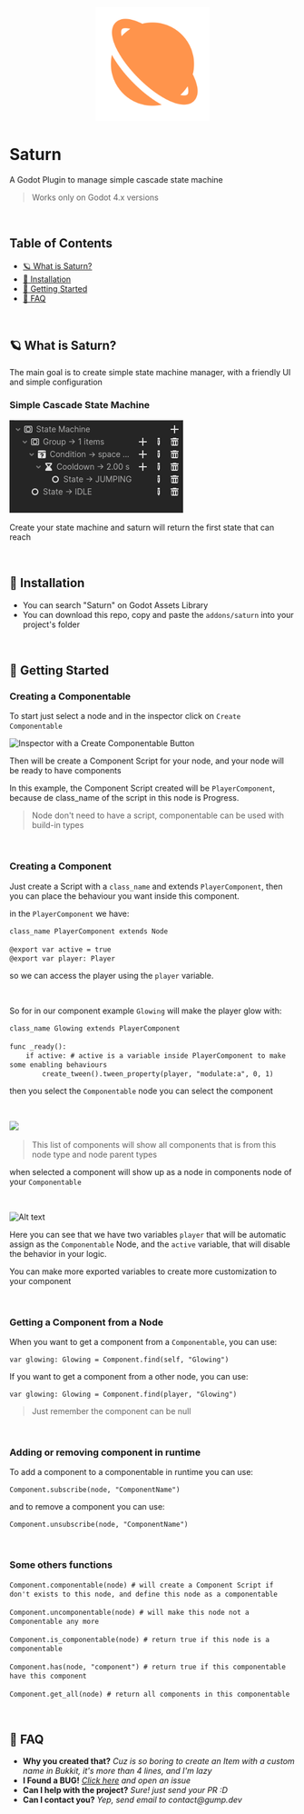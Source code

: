 <p align="center">
  <img src="icon.png" height="200px" />
</p>

# Saturn

A Godot Plugin to manage simple cascade state machine

> Works only on Godot 4.x versions

<br>

## Table of Contents

- [🪐 What is Saturn?](#what-is-saturn)
- [🔧 Installation](#installation)
- [📝 Getting Started](#getting-started)
- [🤔 FAQ](#faq)

<br>
<a id="what-is-saturn"></a>

## 🪐 What is Saturn?

The main goal is to create simple state machine manager, with a friendly UI and simple configuration

### Simple Cascade State Machine

![](images/image1.png)

Create your state machine and saturn will return the first state that can reach

<br>
<a id="installation"></a>

## 🔧 Installation

- You can search "Saturn" on Godot Assets Library
- You can download this repo, copy and paste the `addons/saturn` into your project's folder

<br>
<a id="getting-started"></a>

## 📝 Getting Started

### Creating a Componentable

To start just select a node and in the inspector click on `Create Componentable`

![Inspector with a Create Componentable Button](images/create_componentable.png)

Then will be create a Component Script for your node, and your node will be ready to have components

In this example, the Component Script created will be `PlayerComponent`, because de class_name of the script in this node is Progress.

> Node don't need to have a script, componentable can be used with build-in types

<br>

### Creating a Component

Just create a Script with a `class_name` and extends `PlayerComponent`, then you can place the behaviour you want inside this component.

in the `PlayerComponent` we have:

```godot
class_name PlayerComponent extends Node

@export var active = true
@export var player: Player
```

so we can access the player using the `player` variable.

<br>

So for in our component example `Glowing` will make the player glow with:

```godot
class_name Glowing extends PlayerComponent

func _ready():
	if active: # active is a variable inside PlayerComponent to make some enabling behaviours
		create_tween().tween_property(player, "modulate:a", 0, 1)
```

then you select the `Componentable` node you can select the component

<br>

![](images/enabling_component.png)

> This list of components will show all components that is from this node type and node parent types

when selected a component will show up as a node in components node of your `Componentable`

<br>

![Alt text](images/component_node.png)

Here you can see that we have two variables `player` that will be automatic assign as the `Componentable` Node, and the `active` variable, that will disable the behavior in your logic.

You can make more exported variables to create more customization to your component

<br>

### Getting a Component from a Node

When you want to get a component from a `Componentable`, you can use:

```godot
var glowing: Glowing = Component.find(self, "Glowing")
```

If you want to get a component from a other node, you can use:

```godot
var glowing: Glowing = Component.find(player, "Glowing")
```

> Just remember the component can be null

<br>

### Adding or removing component in runtime

To add a component to a componentable in runtime you can use:

```godot
Component.subscribe(node, "ComponentName")
```

and to remove a component you can use:

```godot
Component.unsubscribe(node, "ComponentName")
```

<br>

### Some others functions

```godot
Component.componentable(node) # will create a Component Script if don't exists to this node, and define this node as a componentable

Component.uncomponentable(node) # will make this node not a Componentable any more

Component.is_componentable(node) # return true if this node is a componentable

Component.has(node, "component") # return true if this componentable have this component

Component.get_all(node) # return all components in this componentable
```

<br>
<a id="faq"></a>

## 🤔 FAQ

- **Why you created that?** _Cuz is so boring to create an Item with a custom name in Bukkit, it's more than 4 lines, and I'm lazy_
- **I Found a BUG!** _[Click here](https://github.com/GumpDev/componentable/issues) and open an issue_
- **Can I help with the project?** _Sure! just send your PR :D_
- **Can I contact you?** _Yep, send email to contact@gump.dev_
